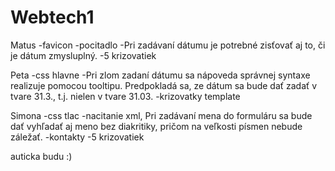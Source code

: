 # Webtech1

Matus
-favicon
-pocitadlo
-Pri zadávaní dátumu je potrebné zisťovať aj to, či je dátum zmysluplný. 
-5 krizovatiek

Peta
-css hlavne
-Pri zlom zadaní dátumu sa nápoveda správnej syntaxe realizuje pomocou tooltipu. 
Predpokladá sa, ze dátum sa bude dať zadať v tvare 31.3., t.j. nielen v tvare 31.03. 
-krizovatky template


Simona
-css tlac
-nacitanie xml, Pri zadávaní mena do formuláru sa bude dať vyhľadať aj meno bez diakritiky, pričom na veľkosti písmen nebude záležať.
-kontakty
-5 krizovatiek

auticka budu :)
